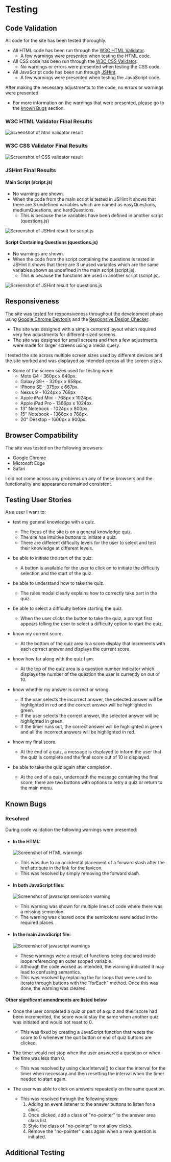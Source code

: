 # Testing

## Code Validation
All code for the site has been tested thoroughly.
* All HTML code has been run through the [W3C HTML Validator](https://validator.w3.org/).
    * A few warnings were presented when testing the HTML code.
* All CSS code has been run through the [W3C CSS Validator](https://jigsaw.w3.org/css-validator/).
    * No warnings or errors were presented when testing the CSS code.
* All JavaScript code has been run through [JSHint](https://jshint.com/).
    * A few warnings were presented when testing the JavaScript code.

After making the necessary adjustments to the code, no errors or warnings were presented 
* For more information on the warnings that were presented, please go to the [known Bugs](#known-bugs) section.

### W3C HTML Validator Final Results

![Screenshot of html validator result](assets/readme-images/html-validation-screenshot.png)

### W3C CSS Validator Final Results

![Screenshot of CSS validator result](assets/readme-images/css-validation-screenshot.png)

### JSHint Final Results

#### Main Script (script.js)
* No warnings are shown.
* When the code from the main script is tested in JSHint it shows that there are 3 undefined variables which are named as easyQuestions, mediumQuestions, and hardQuestions.
    * This is because these variables have been defined in another script (questions.js)

![Screenshot of JSHint result for script.js](assets/readme-images/jshint-main-script-screenshot.png)

#### Script Containing Questions (questions.js)
* No warnings are shown.
* When the code from the script containing the questions is tested in JSHint it shows that there are 3 unused variables which are the same variables shown as undefined in the main script (script.js).
    * This is because the functions are used in another script (script.js).

![Screenshot of JSHint result for questions.js](assets/readme-images/jshint-questions-screenshot.png)

## Responsiveness

The site was tested for responsiveness throughout the development phase using [Google Chrome Devtools](https://developer.chrome.com/docs/devtools/) and the [Responsive Design Checker](https://responsivedesignchecker.com/).

* The site was designed with a simple centered layout which required very few adjustments for different-sized screens.
* The site was designed for small screens and then a few adjustments were made for larger screens using a media query.

I tested the site across multiple screen sizes used by different devices and the site worked and was displayed as intended across all the screen sizes.
* Some of the screen sizes used for testing were:
    * Moto G4 - 360px x 640px.
    * Galaxy S9+ - 320px x 658px.
    * iPhone SE - 375px x 667px.
    * Nexus 9 - 1024px x 768px
    * Apple iPad Mini - 768px x 1024px.
    * Apple iPad Pro - 1366px x 1024px.
    * 13" Notebook - 1024px x 800px.
    * 15" Notebook - 1366px x 768px.
    * 20" Desktop - 1600px x 900px.



## Browser Compatibility

The site was tested on the following browsers:
* Google Chrome
* Microsoft Edge
* Safari

I did not come across any problems on any of these browsers and the functionality and appearance remained consistent.

## Testing User Stories

As a user I want to:

* test my general knowledge with a quiz.
    * The focus of the site is on a general knowledge quiz.
    * The site has intuitive buttons to initiate a quiz.
    * There are different difficulty levels for the user to select and test their knowledge at different levels.

* be able to initiate the start of the quiz.
    * A button is available for the user to click on to initiate the difficulty selection and the start of the quiz.

* be able to understand how to take the quiz.
    * The rules modal clearly explains how to correctly take part in the quiz.

* be able to select a difficulty before starting the quiz.
    * When the user clicks the button to take the quiz, a prompt first appears telling the user to select a difficulty option to start the quiz.

* know my current score.
    * At the bottom of the quiz area is a score display that increments with each correct answer and displays the current score.

* know how far along with the quiz I am.
    * At the top of the quiz area is a question number indicator which displays the number of the question the user is currently on out of 10.

* know whether my answer is correct or wrong.
    * If the user selects the incorrect answer, the selected answer will be highlighted in red and the correct answer will be highlighted in green.
    * If the user selects the correct answer, the selected answer will be highlighted in green.
    * If the timer runs out, the correct answer will be highlighted in green and all the incorrect answers will be highlighted in red.

* know my final score.
    * At the end of a quiz, a message is displayed to inform the user that the quiz is complete and the final score out of 10 is displayed.

* be able to take the quiz again after completion.
    * At the end of a quiz, underneath the message containing the final score, there are two buttons with options to retry a quiz or return to the main menu.

## Known Bugs

### Resolved

During code validation the following warnings were presented:

* #### In the HTML:

    ![Screenshot of HTML warnings](assets/readme-images/html-warning-screenshot.png)
    * This was due to an accidental placement of a forward slash after the href attribute in the link for the favicon.
    * This was resolved by simply removing the forward slash.

* #### In both JavaScript files:

    ![Screenshot of javascript semicolon warning](assets/readme-images/js-semicolon-warning-screenshot.png)

    * This warning was shown for multiple lines of code where there was a missing semicolon.
    * The warning was cleared once the semicolons were added in the required places.

* #### In the main JavaScript file:

    ![Screenshot of javascript warnings](assets/readme-images/jshint-warnings-screenshot.png)
    * These warnings were a result of functions being declared inside loops referencing an outer scoped variable.
    * Although the code worked as intended, the warning indicated it may lead to confusing semantics.
    * This was resolved by replacing the for loops that were used to iterate through buttons with the "forEach" method. Once this was done, the warning was cleared.

#### Other significant amendments are listed below

* Once the user completed a quiz or part of a quiz and their score had been incremented, the score would stay the same when another quiz was initiated and would not reset to 0.
    * This was fixed by creating a JavaScript function that resets the score to 0 whenever the quit button or end of quiz buttons are clicked.

* The timer would not stop when the user answered a question or when the time was less than 0.
    * This was resolved by using clearInterval() to clear the interval for the timer when necessary and then resetting the interval when the timer needed to start again.

* The user was able to click on answers repeatedly on the same question.
    * This was resolved through the following steps:
        1. Adding an event listener to the answer buttons to listen for a click.
        2. Once clicked, add a class of "no-pointer" to the answer area class list.
        3. Style the class of "no-pointer" to not allow clicks.
        4. Remove the "no-pointer" class again when a new question is initiated.

## Additional Testing